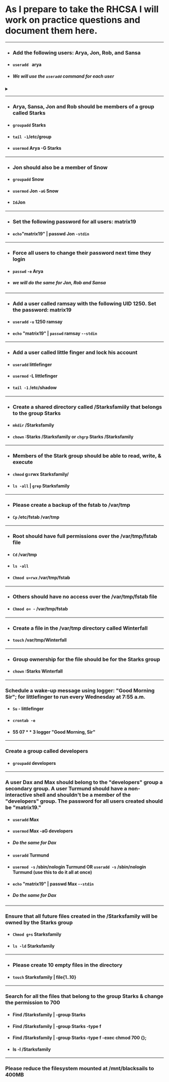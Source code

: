 # As I prepare to take the RHCSA I will work on practice questions and document them here.

---

- ### Add the following users: Arya, Jon, Rob, and Sansa
- #### ```useradd ``` arya
- ##### We will use the ```useradd``` command for each user

<details>
<summary></summary>

</details>

---
- ### Arya, Sansa, Jon and Rob should be members of a group called Starks
- #### ```groupadd``` Starks
- #### ```tail -1```/etc/group
- #### ```usermod``` Arya -G Starks

---
- ### Jon should also be a member of Snow
- #### ```groupadd``` Snow
- #### ```usermod``` Jon ```-aG``` Snow
- #### ```Id```Jon
---
- ### Set the following password for all users: matrix19
- #### ```echo```"matrix19" | passwd Jon ```-stdin```
---
- ### Force all users to change their password next time they login
- #### ```passwd``` ```-e``` Arya
- ##### we will do the same for Jon, Rob and Sansa
---
- ### Add a user called ramsay with the following UID 1250. Set the password: matrix19
- #### ```useradd``` ```-u``` 1250 ramsay
- #### ```echo``` "matrix19" | ```passwd``` ramsay ```--stdin```
---
- ### Add a user called little finger and lock his account
- #### ```useradd``` littlefinger
- #### ```usermod``` -L littlefinger
- #### ```tail -1``` /etc/shadow
---
- ### Create a shared directory called /Starksfamiily that belongs to the group Starks
- #### ```mkdir``` /Starksfamily
- #### ```chown``` :Starks /Starksfamily or ```chgrp``` Starks /Starksfamily
---
- ### Members of the Stark group should be able to read, write, & execute
- #### ```chmod``` g=rwx Starksfamily/
- #### ```ls -all``` | ```grep``` Starksfamily
---
- ### Please create a backup of the fstab to /var/tmp
- #### ```Cp``` /etc/fstab    /var/tmp
---
- ### Root should have full permissions over the /var/tmp/fstab file
- #### ```Cd``` /var/tmp
- #### ```ls -all```
- #### ```Chmod u=rwx``` /var/tmp/fstab
---
- ### Others should have no access over the /var/tmp/fstab file
- #### ```Chmod o= -``` /var/tmp/fstab
---
- ### Create a file in the /var/tmp directory called Winterfall
- #### ```touch``` /var/tmp/Winterfall 
---
- ### Group ownership for the file should be for the Starks group 
- #### ```chown``` :Starks Winterfall
---
### Schedule a wake-up message using logger: "Good Morning Sir"; for littlefinger to run every Wednesday at 7:55 a.m.
- #### ```Su``` - littlefinger
- #### ```crontab -e```
- #### 55 07 * * 3 logger "Good Morning, Sir"
---
### Create a group called developers 
- #### ```groupadd``` developers
---
### A user Dax and Max should belong to the "developers" group a secondary group. A user Turmund should have a non-interactive shell and shouldn't be a member of the "developers" group. The password for all users created should be "matrix19." 
- #### ```useradd``` Max
- #### ```usermod``` Max -aG developers 
- ##### Do the same for Dax
- #### ```useradd``` Turmund
- #### ```usermod -s``` /sbin/nologin Turmund OR ```useradd -s``` /sbin/nologin Turmund (use this to do it all at once) 
- #### ```echo``` "matrix19" | passwd Max ```--stdin``` 
- ##### Do the same for Dax
---
### Ensure that all future files created in the /Starksfamily will be owned by the Starks group
- #### ```Chmod g+s``` Starksfamily
- #### ```ls -ld``` Starksfamily
---
- ### Please create 10 empty files in the directory
- #### ```touch``` Starksfamily | file{1..10}
---
### Search for all the files that belong to the group Starks & change the permission to 700
- #### Find /Starksfamily | -group Starks
- #### Find /Starksfamily | -group Starks -type f
- ####  Find /Starksfamily | -group Starks -type f -exec chmod 700 {}\;
- #### ls -l /Starksfamily
---
### Please reduce the filesystem mounted at /mnt/blacksails to 400MB


  








